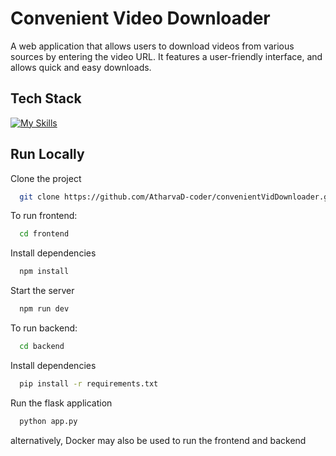 # Convenient Video Downloader

A web application that allows users to download videos from various sources by entering the video URL. It features a user-friendly interface, and allows quick and easy downloads.



## Tech Stack
 [![My Skills](https://skillicons.dev/icons?i=next,flask,python,react,typescript,tailwind,html,docker)](https://skillicons.dev)


## Run Locally

Clone the project

```bash
  git clone https://github.com/AtharvaD-coder/convenientVidDownloader.git
```

To run frontend:

```bash
  cd frontend
```

Install dependencies

```bash
  npm install
```

Start the server

```bash
  npm run dev
```

To run backend:

```bash
  cd backend
```

Install dependencies

```bash
  pip install -r requirements.txt

```

Run the flask application

```bash
  python app.py

```

alternatively, Docker may also be used to run the frontend and backend

